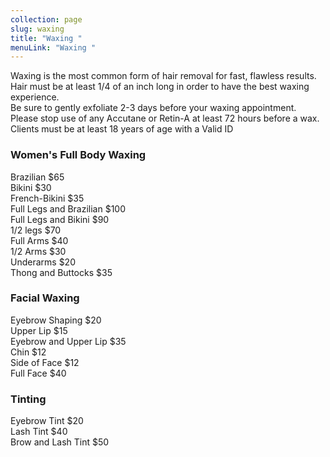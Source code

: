 ```yaml
---
collection: page
slug: waxing
title: "Waxing "
menuLink: "Waxing "
---
```

Waxing is the most common form of hair removal for fast, flawless
results.\
Hair must be at least 1/4 of an inch long in order to have the
best waxing experience.\
Be sure to gently exfoliate 2-3 days before your waxing
appointment.\
Please stop use of any Accutane or Retin-A at least 72 hours
before a wax.\
Clients must be at least 18 years of age with a Valid ID

### Women's Full Body Waxing

Brazilian $65\
Bikini $30\
French-Bikini $35\
Full Legs and Brazilian $100\
Full Legs and Bikini $90\
1/2 legs $70\
Full Arms $40\
1/2 Arms $30\
Underarms $20\
Thong and Buttocks $35

### Facial Waxing

Eyebrow Shaping $20\
Upper Lip $15\
Eyebrow and Upper Lip $35\
Chin $12\
Side of Face $12\
Full Face $40

### Tinting

Eyebrow Tint $20\
Lash Tint $40\
Brow and Lash Tint $50